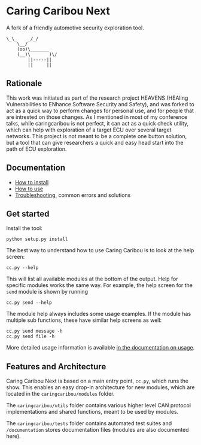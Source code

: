 # Caring Caribou Next
A fork of a friendly automotive security exploration tool.

    \_\_    _/_/
        \__/
        (oo)\_______
        (__)\       )\/
            ||-----||
            ||     ||

## Rationale
This work was initiated as part of the research project HEAVENS (HEAling Vulnerabilities to ENhance Software Security and Safety), and was forked to act as a quick way to perform changes for personal use, and for people that are intrested on those changes.
As I mentioned in most of my conference talks, while caringcaribou is not perfect, it can act as a quick check utility, which can help with exploration of a target ECU over several target networks. This project is not meant to be a complete one button solution, but a tool that can give researchers a quick and easy head start into the path of ECU exploration.


## Documentation
- [How to install](documentation/howtoinstall.md)
- [How to use](documentation/howtouse.md)
- [Troubleshooting](documentation/troubleshooting.md), common errors and solutions

## Get started
Install the tool:

    python setup.py install

The best way to understand how to use Caring Caribou is to look at the help screen:

    cc.py --help

This will list all available modules at the bottom of the output. Help for specific modules works the same way. For example, the help screen for the `send` module is shown by running

    cc.py send --help

The module help always includes some usage examples. If the module has multiple sub functions, these have similar help screens as well:

    cc.py send message -h
    cc.py send file -h

More detailed usage information is available [in the documentation on usage](documentation/howtouse.md).

## Features and Architecture
Caring Caribou Next is based on a main entry point, `cc.py`, which runs the show. This enables an easy drop-in architecture for new modules, which are located in the `caringcaribou/modules` folder.

The `caringcaribou/utils` folder contains various higher level CAN protocol implementations and shared functions, meant to be used by modules.

The `caringcaribou/tests` folder contains automated test suites and `/documentation` stores documentation files (modules are also documented here).



